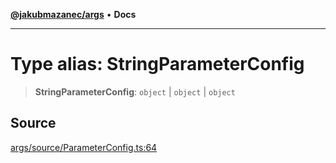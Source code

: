 [**@jakubmazanec/args**](../README.md) • **Docs**

---

# Type alias: StringParameterConfig

> **StringParameterConfig**: `object` \| `object` \| `object`

## Source

[args/source/ParameterConfig.ts:64](https://github.com/jakubmazanec/js-tools/blob/9580d5f68de35b95719fd49b679b2d5576d49582/packages/args/source/ParameterConfig.ts#L64)

